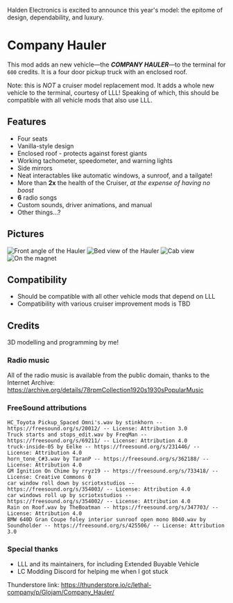 Halden Electronics is excited to announce this year's model: the epitome of design, dependability, and luxury.

# Company Hauler
This mod adds an new vehicle—the ***COMPANY HAULER***—to the terminal for `600` credits. It is a four door pickup truck with an enclosed roof.

Note: this is *NOT* a cruiser model replacement mod. It adds a whole new vehicle to the terminal, courtesy of LLL!
Speaking of which, this should be compatible with all vehicle mods that also use LLL.

## Features
* Four seats
* Vanilla-style design
* Enclosed roof - protects against forest giants
* Working tachometer, speedometer, and warning lights
* Side mirrors
* Neat interactables like automatic windows, a sunroof, and a tailgate!
* More than **2x** the health of the Cruiser, *at the expense of having no boost*
* **6** radio songs
* Custom sounds, driver animations, and manual
* Other things...?

## Pictures
![Front angle of the Hauler](https://i.imgur.com/4vCCw10.png)
![Bed view of the Hauler](https://i.imgur.com/VedpSzy.png)
![Cab view](https://i.imgur.com/9AISuBJ.png)
![On the magnet](https://i.imgur.com/9lFG8xS.png)

## Compatibility
* Should be compatible with all other vehicle mods that depend on LLL
* Compatibility with various cruiser improvement mods is TBD

## Credits
3D modelling and programming by me!

### Radio music
All of the radio music is available from the public domain, thanks to the Internet Archive:
https://archive.org/details/78rpmCollection1920s1930sPopularMusic

### FreeSound attributions
`HC_Toyota Pickup_Spaced Omni's.wav by stinkhorn -- https://freesound.org/s/20012/ -- License: Attribution 3.0`\
`Truck starts and stops_edit.wav by FreqMan -- https://freesound.org/s/69211/ -- License: Attribution 4.0`\
`truck-inside-05 by Eelke -- https://freesound.org/s/231446/ -- License: Attribution 4.0`\
`horn_tone_C#3.wav by TaranP -- https://freesound.org/s/362188/ -- License: Attribution 4.0`\
`GM Ignition On Chime by rryz19 -- https://freesound.org/s/733418/ -- License: Creative Commons 0`\
`car window roll down by scriotxstudios -- https://freesound.org/s/354003/ -- License: Attribution 4.0`\
`car windows roll up by scriotxstudios -- https://freesound.org/s/354002/ -- License: Attribution 4.0`\
`Rain on Roof.wav by TheBoatman -- https://freesound.org/s/347703/ -- License: Attribution 4.0`\
`BMW 640D Gran Coupe foley interior sunroof open mono 8040.wav by Soundholder -- https://freesound.org/s/425506/ -- License: Attribution 3.0`

### Special thanks
* LLL and its maintainers, for including Extended Buyable Vehicle
* LC Modding Discord for helping me when I got stuck

Thunderstore link:
https://thunderstore.io/c/lethal-company/p/Glojam/Company_Hauler/
